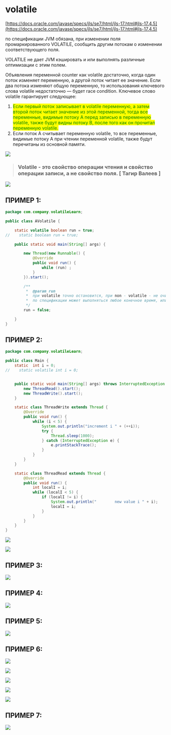 # volatile

[https://docs.oracle.com/javase/specs/jls/se7/html/jls-17.html#jls-17.4.5](https://docs.oracle.com/javase/specs/jls/se7/html/jls-17.html#jls-17.4.5)

по спецификации JVM  обязана, при изменении поля промаркированного VOLATILE, сообщить другим потокам о изменении соответствующего поля.

VOLATILE не дает JVM кэшировать и или выполнять различные оптимизации с этим полем.

Объявления переменной counter как volatile достаточно, когда один поток изменяет переменную, а другой поток читает ее значение. Если два потока изменяют общую переменную, то использования ключевого слова volatile недостаточно — будет race condition. Ключевое слово volatile гарантирует следующее:

1. <mark style="color:green;">Если первый поток записывает в volatile переменную, а затем второй поток читает значение из этой переменной, тогда все переменные, видимые потоку A перед записью в переменную volatile, также будут видны потоку B, после того как он прочитал переменную volatile.</mark>
2. Если поток A считывает переменную volatile, то все переменные, видимые потоку A при чтении переменной volatile, также будут перечитаны из основной памяти.

![](<../../.gitbook/assets/image (345).png>)

> ### Volatile - это свойство операции чтения и свойство операции записи, а не свойство поля.        \[ Тагир Валеев ]

![](<../../.gitbook/assets/image (202).png>)

## ПРИМЕР 1:

```java
package com.company.volatileLearn;

public class AVolatile {

    static volatile boolean run = true;
//    static boolean run = true;

    public static void main(String[] args) {

        new Thread(new Runnable() {
            @Override
            public void run() {
                while (run) ;
            }
        }).start();

        /**
         *  @param run
         *  при volatile точно остановится, при non - volatile - не очивидно,
         *  по спецификации может выполняться любое конечное время, или бесконечно
         */
        run = false;

    }
}
```

## ПРИМЕР 2:

```java
package com.company.volatileLearn;

public class Main {
    static  int i = 0;
//    static volatile int i = 0;


    public static void main(String[] args) throws InterruptedException {
        new ThreadRead().start();
        new ThreadWrite().start();
    }

    static class ThreadWrite extends Thread {
        @Override
        public void run() {
            while (i < 5) {
                System.out.println("increment i " + (++i));
                try {
                    Thread.sleep(1000);
                } catch (InterruptedException e) {
                    e.printStackTrace();
                }
            }
        }
    }

    static class ThreadRead extends Thread {
        @Override
        public void run() {
            int localI = i;
            while (localI < 5) {
                if (localI != i) {
                    System.out.println("        new value i " + i);
                    localI = i;
                }
            }
        }
    }
}
```

![](<../../.gitbook/assets/image (184).png>)

![](<../../.gitbook/assets/image (214).png>)

## ПРИМЕР 3:

![](<../../.gitbook/assets/image (123).png>)

## ПРИМЕР 4:

![](<../../.gitbook/assets/image (359).png>)

## ПРИМЕР 5:

![](<../../.gitbook/assets/image (306).png>)

## ПРИМЕР 6:

![](<../../.gitbook/assets/image (324).png>)

![](<../../.gitbook/assets/image (65).png>)

![](<../../.gitbook/assets/image (229).png>)

![](<../../.gitbook/assets/image (347).png>)

![](<../../.gitbook/assets/image (358).png>)

## ПРИМЕР 7:

![](<../../.gitbook/assets/image (137).png>)
